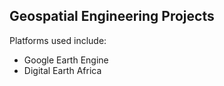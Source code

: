 ## Geospatial Engineering Projects
Platforms used include:
* Google Earth Engine
* Digital Earth Africa

